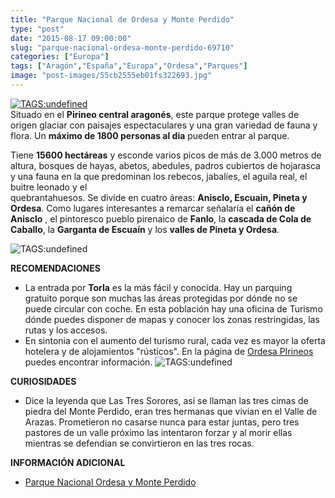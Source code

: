 ```yaml
---
title: "Parque Nacional de Ordesa y Monte Perdido"
type: "post"
date: "2015-08-17 09:00:00"
slug: "parque-nacional-ordesa-monte-perdido-69710"
categories: ["Europa"]
tags: ["Aragón","España","Europa","Ordesa","Parques"]
image: "post-images/55cb2555eb01fs322693.jpg"
---
```


 [ ![ TAGS:undefined](post-images/55cb2555eb01fs322693.jpg)](/QR%20%20146%20N%2010JAN%20BCNDOH%20HS2%201510%202325%20QR%20836%20N%2011JAN%20DOHBKK%20HS2%200155%201210%20QR%20837%20N%2025JAN%20BKKDOH%20HS2%200140%200440%20QR%20145%20N%2025JAN%20DOHBCN%20HS2%200820%201340)  
 Situado en el **Pirineo central aragonés**, este parque protege valles de origen glaciar con paisajes espectaculares y una gran variedad de fauna y flora. Un **máximo de 1800 personas al dia** pueden entrar al parque.

 Tiene **15600 hectáreas** y esconde varios picos de más de 3.000 metros de altura, bosques de hayas, abetos, abedules, padros cubiertos de hojarasca y una fauna en la que predominan los rebecos, jabalíes, el aguila real, el buitre leonado y el  
 quebrantahuesos. Se divide en cuatro áreas: **Anisclo, Escuain, Pineta y Ordesa**. Como lugares interesantes a remarcar señalaría el **cañón de Anisclo** , el pintoresco pueblo pirenaico de **Fanlo**, la **cascada de Cola de Caballo**, la **Garganta de Escuaín** y los **valles de Pineta y Ordesa**.

 ![ TAGS:undefined](post-images/55cb25ef03b4ds587265.jpg "Torla")

 **RECOMENDACIONES**

- La entrada por **Torla** es la más fácil y conocida. Hay un parquing gratuito porque son muchas las áreas protegidas por dónde no se puede circular con coche. En esta población hay una oficina de Turismo dónde puedes disponer de mapas y conocer los zonas restringidas, las rutas y los accesos.
- En sintonia con el aumento del turismo rural, cada vez es mayor la oferta hotelera y de alojamientos "rústicos". En la página de [Ordesa PIrineos](http://www.ordesapirineos.com/) puedes encontrar información. ![ TAGS:undefined](post-images/55cb264c49eb4s179569.jpg)

 **CURIOSIDADES**

- Dice la leyenda que Las Tres Sorores, así se llaman las tres cimas de piedra del Monte Perdido, eran tres hermanas que vivian en el Valle de Arazas. Prometieron no casarse nunca para estar juntas, pero tres pastores de un valle próximo las intentaron forzar y al morir ellas mientras se defendian se convirtieron en las tres rocas.

 **INFORMACIÓN ADICIONAL**

- [Parque Nacional Ordesa y Monte Perdido](http://www.ordesa.net/)